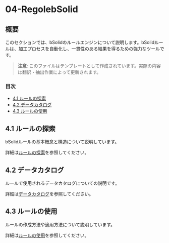 # 04-RegolebSolid

## 概要

このセクションでは、bSolidのルールエンジンについて説明します。bSolidルールは、加工プロセスを自動化し、一貫性のある結果を得るための強力なツールです。

> **注意**: このファイルはテンプレートとして作成されています。実際の内容は翻訳・抽出作業によって更新されます。

### 目次

- [4.1 ルールの探索](04-01_esplorare.md)
- [4.2 データカタログ](04-02_dati-catalog.md)
- [4.3 ルールの使用](04-03_Uso-reg.md)

## 4.1 ルールの探索

bSolidルールの基本概念と構造について説明しています。

詳細は[ルールの探索](04-01_esplorare.md)を参照してください。

## 4.2 データカタログ

ルールで使用されるデータカタログについての説明です。

詳細は[データカタログ](04-02_dati-catalog.md)を参照してください。

## 4.3 ルールの使用

ルールの作成方法や適用方法について説明しています。

詳細は[ルールの使用](04-03_Uso-reg.md)を参照してください。 